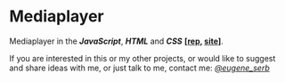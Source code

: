 # Mediaplayer
Mediaplayer in the ***JavaScript***, ***HTML*** and ***CSS*** **[[rep](https://github.com/eugene-serb/mediaplayer/), [site](https://eugene-serb.github.io/mediaplayer/)]**.

If you are interested in this or my other projects, or would like to suggest and share ideas with me, or just talk to me, contact me: *[@eugene_serb](https://t.me/eugene_serb)*

